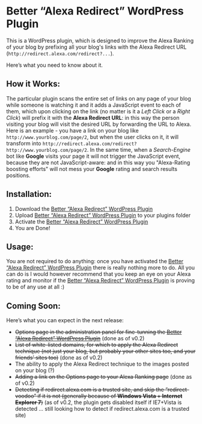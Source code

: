 # Better “Alexa Redirect” WordPress Plugin #

This is a WordPress plugin, which is designed to improve the Alexa Ranking of your blog by prefixing all your blog's links with the Alexa Redirect URL (`http://redirect.alexa.com/redirect?...`).

Here’s what you need to know about it.

## How it Works: ##

The particular plugin scans the entire set of links on any page of your blog while someone is watching it and it adds a JavaScript event to each of them, which upon clicking on the link (no matter is it a _Left Click_ or a _Right Click_) will prefix it with the **Alexa Redirect URL**: in this way the person visiting your blog will visit the desired URL by forwarding the URL to Alexa. Here is an example - you have a link on your blog like `http://www.yourblog.com/page/2`, but when the user clicks on it, it will transform into `http://redirect.alexa.com/redirect?http://www.yourblog.com/page/2`. In the same time, when a _Search-Engine_ bot like **Google** visits your page it will not trigger the JavaScript event, because they are not JavaScript-aware: and in this way you "Alexa-Rating boosting efforts" will not mess your **Google** rating and search results positions.

## Installation: ##

  1. Download the [Better “Alexa Redirect” WordPress Plugin](http://kaloyan.info/blog/better-alexa-redirect-plugin/)
  1. Upload [Better “Alexa Redirect” WordPress Plugin](http://kaloyan.info/blog/better-alexa-redirect-plugin/) to your plugins folder
  1. Activate the [Better “Alexa Redirect” WordPress Plugin](http://kaloyan.info/blog/better-alexa-redirect-plugin/)
  1. You are Done!

## Usage: ##

You are not required to do anything: once you have activated the [Better “Alexa Redirect” WordPress Plugin](http://kaloyan.info/blog/better-alexa-redirect-plugin/) there is really nothing more to do. All you can do is I would however recommend that you keep an eye on your Alexa rating and monitor if the [Better “Alexa Redirect” WordPress Plugin](http://kaloyan.info/blog/better-alexa-redirect-plugin/) is proving to be of any use at all :)

## Coming Soon: ##

Here’s what you can expect in the next release:

  * ~~Options page in the administration panel for fine-tunning the [Better “Alexa Redirect” WordPress Plugin](http://kaloyan.info/blog/better-alexa-redirect-plugin/)~~ (done as of v0.2)
  * ~~List of white-listed domains, for which to apply the Alexa Redirect technique (not just your blog, but probably your other sites too, and your friends’ sites too)~~ (done as of v0.2)
  * The ability to apply the Alexa Redirect technique to the images posted on your blog (?)
  * ~~Adding a link on the Options page to your Alexa Ranking page~~ (done as of v0.2)
  * ~~Detecting if redirect.alexa.com is a trusted site, and skip the “redirect-voodoo” if it is not (generally because of **Windows Vista + Internet Explorer 7**)~~ (as of v0.2, the plugin gets disabled itself if IE7+Vista is detected ... still looking how to detect if redirect.alexa.com is a trusted site)